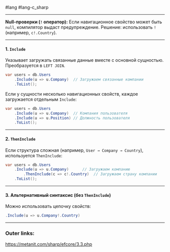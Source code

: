 #lang #lang-c_sharp 

---
**Null-проверки (`!` оператор):** Если навигационное свойство может быть `null`, компилятор выдаст предупреждение. Решение: использовать `!` (например, `c!.Country`).  

---
#### 1. `Include`
Указывает загружать связанные данные вместе с основной сущностью.  
Преобразуется в `LEFT JOIN`.  

```csharp
var users = db.Users
    .Include(u => u.Company)  // Загружаем связанные компании
    .ToList();
```  
Если у сущности несколько навигационных свойств, каждое загружается отдельным `Include`:  
```csharp
var users = db.Users
    .Include(u => u.Company)  // Компания пользователя
    .Include(u => u.Position) // Должность пользователя
    .ToList();
```  

---
#### 2. `ThenInclude`  
Если структура сложная (например, `User → Company → Country`), используется `ThenInclude`:  

```csharp
var users = db.Users
    .Include(u => u.Company)      // Загружаем компанию
        .ThenInclude(c => c!.Country)  // Загружаем страну компании
    .ToList();
```  

---
#### 3. Альтернативный синтаксис (без `ThenInclude`)  
Можно использовать цепочку свойств:  
```csharp
.Include(u => u.Company!.Country)
```

---
### Outer links:
https://metanit.com/sharp/efcore/3.3.php